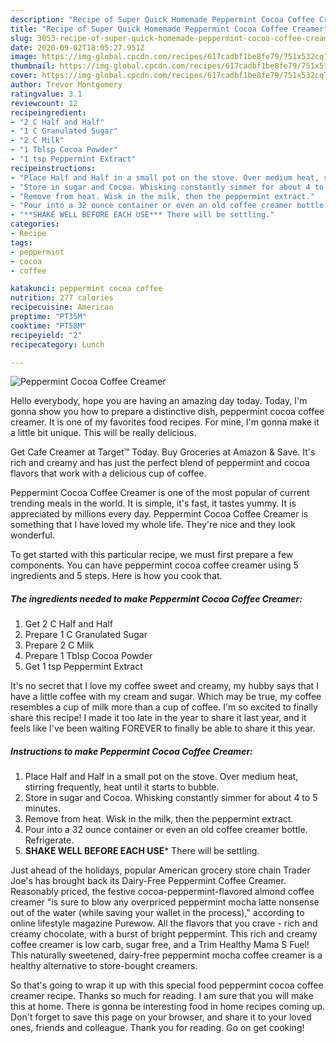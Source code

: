 ```yaml
---
description: "Recipe of Super Quick Homemade Peppermint Cocoa Coffee Creamer"
title: "Recipe of Super Quick Homemade Peppermint Cocoa Coffee Creamer"
slug: 3053-recipe-of-super-quick-homemade-peppermint-cocoa-coffee-creamer
date: 2020-09-02T18:05:27.951Z
image: https://img-global.cpcdn.com/recipes/617cadbf1be8fe79/751x532cq70/peppermint-cocoa-coffee-creamer-recipe-main-photo.jpg
thumbnail: https://img-global.cpcdn.com/recipes/617cadbf1be8fe79/751x532cq70/peppermint-cocoa-coffee-creamer-recipe-main-photo.jpg
cover: https://img-global.cpcdn.com/recipes/617cadbf1be8fe79/751x532cq70/peppermint-cocoa-coffee-creamer-recipe-main-photo.jpg
author: Trevor Montgomery
ratingvalue: 3.1
reviewcount: 12
recipeingredient:
- "2 C Half and Half"
- "1 C Granulated Sugar"
- "2 C Milk"
- "1 Tblsp Cocoa Powder"
- "1 tsp Peppermint Extract"
recipeinstructions:
- "Place Half and Half in a small pot on the stove. Over medium heat, stirring frequently, heat until it starts to bubble."
- "Store in sugar and Cocoa. Whisking constantly simmer for about 4 to 5 minutes."
- "Remove from heat. Wisk in the milk, then the peppermint extract."
- "Pour into a 32 ounce container or even an old coffee creamer bottle. Refrigerate."
- "**SHAKE WELL BEFORE EACH USE*** There will be settling."
categories:
- Recipe
tags:
- peppermint
- cocoa
- coffee

katakunci: peppermint cocoa coffee 
nutrition: 277 calories
recipecuisine: American
preptime: "PT35M"
cooktime: "PT58M"
recipeyield: "2"
recipecategory: Lunch

---
```



![Peppermint Cocoa Coffee Creamer](https://img-global.cpcdn.com/recipes/617cadbf1be8fe79/751x532cq70/peppermint-cocoa-coffee-creamer-recipe-main-photo.jpg)

Hello everybody, hope you are having an amazing day today. Today, I'm gonna show you how to prepare a distinctive dish, peppermint cocoa coffee creamer. It is one of my favorites food recipes. For mine, I'm gonna make it a little bit unique. This will be really delicious.

Get Cafe Creamer at Target™ Today. Buy Groceries at Amazon &amp; Save. It&#39;s rich and creamy and has just the perfect blend of peppermint and cocoa flavors that work with a delicious cup of coffee.

Peppermint Cocoa Coffee Creamer is one of the most popular of current trending meals in the world. It is simple, it's fast, it tastes yummy. It is appreciated by millions every day. Peppermint Cocoa Coffee Creamer is something that I have loved my whole life. They're nice and they look wonderful.


To get started with this particular recipe, we must first prepare a few components. You can have peppermint cocoa coffee creamer using 5 ingredients and 5 steps. Here is how you cook that.

<!--inarticleads1-->

##### The ingredients needed to make Peppermint Cocoa Coffee Creamer:

1. Get 2 C Half and Half
1. Prepare 1 C Granulated Sugar
1. Prepare 2 C Milk
1. Prepare 1 Tblsp Cocoa Powder
1. Get 1 tsp Peppermint Extract


It&#39;s no secret that I love my coffee sweet and creamy, my hubby says that I have a little coffee with my cream and sugar. Which may be true, my coffee resembles a cup of milk more than a cup of coffee. I&#39;m so excited to finally share this recipe! I made it too late in the year to share it last year, and it feels like I&#39;ve been waiting FOREVER to finally be able to share it this year. 

<!--inarticleads2-->

##### Instructions to make Peppermint Cocoa Coffee Creamer:

1. Place Half and Half in a small pot on the stove. Over medium heat, stirring frequently, heat until it starts to bubble.
1. Store in sugar and Cocoa. Whisking constantly simmer for about 4 to 5 minutes.
1. Remove from heat. Wisk in the milk, then the peppermint extract.
1. Pour into a 32 ounce container or even an old coffee creamer bottle. Refrigerate.
1. **SHAKE WELL BEFORE EACH USE*** There will be settling.


Just ahead of the holidays, popular American grocery store chain Trader Joe&#39;s has brought back its Dairy-Free Peppermint Coffee Creamer. Reasonably priced, the festive cocoa-peppermint-flavored almond coffee creamer &#34;is sure to blow any overpriced peppermint mocha latte nonsense out of the water (while saving your wallet in the process),&#34; according to online lifestyle magazine Purewow. All the flavors that you crave - rich and creamy chocolate, with a burst of bright peppermint. This rich and creamy coffee creamer is low carb, sugar free, and a Trim Healthy Mama S Fuel! This naturally sweetened, dairy-free peppermint mocha coffee creamer is a healthy alternative to store-bought creamers. 

So that's going to wrap it up with this special food peppermint cocoa coffee creamer recipe. Thanks so much for reading. I am sure that you will make this at home. There is gonna be interesting food in home recipes coming up. Don't forget to save this page on your browser, and share it to your loved ones, friends and colleague. Thank you for reading. Go on get cooking!
